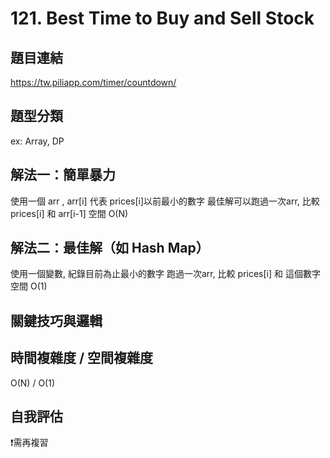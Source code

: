 # 121. Best Time to Buy and Sell Stock

## 題目連結
https://tw.piliapp.com/timer/countdown/
## 題型分類
ex: Array, DP

## 解法一：簡單暴力
使用一個 arr , arr[i] 代表 prices[i]以前最小的數字
最佳解可以跑過一次arr, 比較 prices[i] 和 arr[i-1]
空間 O(N)

## 解法二：最佳解（如 Hash Map）
使用一個變數, 紀錄目前為止最小的數字
跑過一次arr, 比較 prices[i] 和 這個數字
空間 O(1)

## 關鍵技巧與邏輯

## 時間複雜度 / 空間複雜度
O(N) / O(1)
## 自我評估
❗️需再複習

